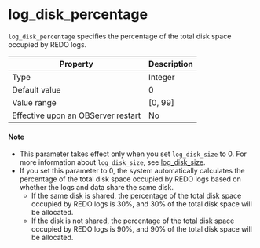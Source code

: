 # log_disk_percentage

`log_disk_percentage` specifies the percentage of the total disk space occupied by REDO logs.

| **Property** | **Description** |
| --- | --- |
| Type | Integer |
| Default value | 0 |
| Value range | [0, 99] |
| Effective upon an OBServer restart | No |

<main id="notice" type='explain'>
    <h4>Note</h4>
    <ul>
    <li>This parameter takes effect only when you set <code>log_disk_size</code> to 0. For more information about <code>log_disk_size</code>, see <a href="23700.log_disk_size.md">log_disk_size</a>. </li>
    <li>If you set this parameter to 0, the system automatically calculates the percentage of the total disk space occupied by REDO logs based on whether the logs and data share the same disk.
    <ul>
    <li>If the same disk is shared, the percentage of the total disk space occupied by REDO logs is 30%, and 30% of the total disk space will be allocated. </li>
    <li>If the disk is not shared, the percentage of the total disk space occupied by REDO logs is 90%, and 90% of the total disk space will be allocated. </li>
    </ul>
    </li>
    </ul>
  </main>

